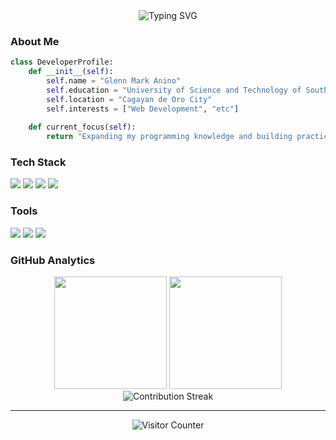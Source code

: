 <div align="center">
  <img src="https://readme-typing-svg.herokuapp.com?font=Fira+Code&pause=1000&color=6FADCF&center=true&vCenter=true&width=435&lines=Computer+Science+Student;USTP+Cagayan+de+Oro;Learning+%26+Building" alt="Typing SVG" />
</div>

### About Me
```python
class DeveloperProfile:
    def __init__(self):
        self.name = "Glenn Mark Anino"
        self.education = "University of Science and Technology of Southern Philippines"
        self.location = "Cagayan de Oro City"
        self.interests = ["Web Development", "etc"]
        
    def current_focus(self):
        return "Expanding my programming knowledge and building practical projects"
```

### Tech Stack
<div align="left">
  <img src="https://img.shields.io/badge/Python-3776AB?style=flat-square&logo=python&logoColor=white" />
  <img src="https://img.shields.io/badge/HTML5-E34F26?style=flat-square&logo=html5&logoColor=white" />
  <img src="https://img.shields.io/badge/CSS-1572B6?style=flat-square&logo=css3&logoColor=white" />
  <img src="https://img.shields.io/badge/TailwindCSS-38B2AC?style=flat-square&logo=tailwind-css&logoColor=white" />
</div>

### Tools
<div align="left">
  <img src="https://img.shields.io/badge/Git-F05032?style=flat-square&logo=git&logoColor=white" />
  <img src="https://img.shields.io/badge/GitHub-181717?style=flat-square&logo=github&logoColor=white" />
  <img src="https://img.shields.io/badge/VS_Code-007ACC?style=flat-square&logo=visual-studio-code&logoColor=white" />
</div>

### GitHub Analytics
<div align="center">
  <img height="180em" src="https://github-readme-stats.vercel.app/api?username=Gshadow2005&show_icons=true&theme=github_dark&hide_border=true&count_private=true" />
  <img height="180em" src="https://github-readme-stats.vercel.app/api/top-langs/?username=Gshadow2005&layout=compact&theme=github_dark&hide_border=true" />
</div>

<div align="center">
  <img src="https://github-readme-streak-stats.herokuapp.com/?user=Gshadow2005&theme=github-dark-blue&hide_border=true" alt="Contribution Streak" />
</div>

---

<div align="center">
  <picture>
    <source media="(prefers-color-scheme: dark)" srcset="https://raw.githubusercontent.com/Gshadow2005/Gshadow2005/output/github-contribution-grid-snake-dark.svg">
    <source media="(prefers-color-scheme: light)" srcset="https://raw.githubusercontent.com/Gshadow2005/Gshadow2005/output/github-contribution-grid-snake.svg">
  </picture>
</div>

<div align="center">
  <img src="https://count.getloli.com/get/@Gshadow2005?theme=rule34" alt="Visitor Counter" />
</div>

